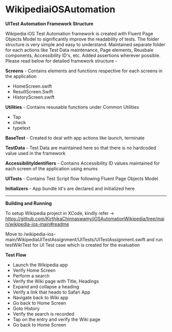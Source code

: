 # WikipediaiOSAutomation

**UITest Automation Framework Structure** 

Wikipedia iOS Test Automation framework is created with Fluent Page Objects Model to significantly improve the readability of tests. The folder structure is very simple and easy to understand. Maintained separate folder for each actions like Test Data maintenance, Page elements, Reusbale components, Accessibility ID's, etc. Added assertions wherever possible. Please read below for detailed framework structure - 


**Screens**  -  Contains elements and functions respective for each screens in the application
   - HomeScreen.swift 
   - ResultScreen.Swift
   - HistoryScreen.swift

**Utilities** -  Contains resusable functions under Common Utilities
   - Tap
   - check
   - typetext

**BaseTest** - Created to deal with app actions like launch, terminate

**TestData** - Test Data are maintained here so that there is no hardcoded value used in the framework

**AccessibilityIdentifiers** -  Contains Accessibility ID values maintained for each screen of the application using enums

**UITests** -   Contains Test Script flow following Fluent Page Objects Model 

**Initializers** - App bundle Id's are declared and initialized here

****

**Building and Running**

To setup Wikipedia project in XCode, kindly refer -> https://github.com/KirthikaChinnaswamy/iOSAutomationWikipedia/tree/main/wikipedia-ios-main#readme

Move to /wikipedia-ios-main/WikipediaUITestAssignment/UITests/UITestAssignment.swift and run testWikiTest for UI Test case which is created for the evaluation

**Test Flow**

- Launch the Wikipedia app
- Verify Home Screen
- Perform a search
- Verify the Wiki page with Title, Headings
- Expand and collapse a heading
- Verify a link that heads to Safari App
- Navigate back to Wiki app
- Go back to Home Screen
- Goto History
- Verify the search is recorded
- Tap on the entry and verify the Wiki page
- Go back to Home Screen
